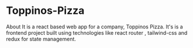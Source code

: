 # Toppinos-Pizza
About It is a react based web app for a company, Toppinos Pizza. It's is a frontend project built using technologies like react router , tailwind-css and redux for state management.
